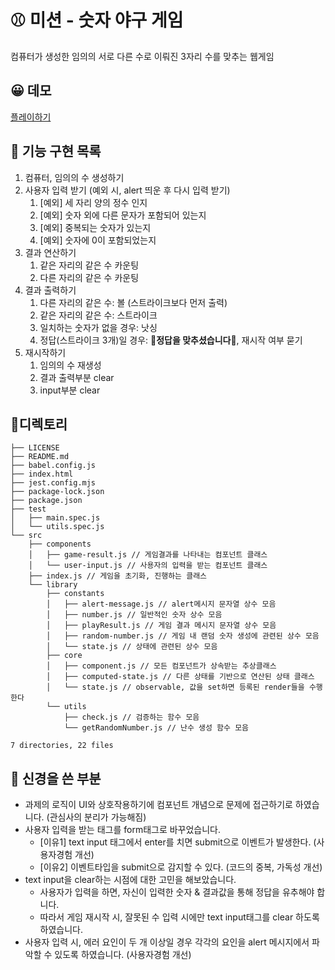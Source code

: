 # ⚾ 미션 - 숫자 야구 게임

컴퓨터가 생성한 임의의 서로 다른 수로 이뤄진 3자리 수를 맞추는 웹게임

## 😀 데모

[플레이하기](https://jho2301.github.io/javascript-baseball-precourse/)

## 🎯 기능 구현 목록

1. 컴퓨터, 임의의 수 생성하기
2. 사용자 입력 받기 (예외 시, alert 띄운 후 다시 입력 받기)
   1. [예외] 세 자리 양의 정수 인지
   2. [예외] 숫자 외에 다른 문자가 포함되어 있는지
   3. [예외] 중복되는 숫자가 있는지
   4. [예외] 숫자에 0이 포함되었는지
3. 결과 연산하기
   1. 같은 자리의 같은 수 카운팅
   2. 다른 자리의 같은 수 카운팅
4. 결과 출력하기
   1. 다른 자리의 같은 수: 볼 (스트라이크보다 먼저 출력)
   2. 같은 자리의 같은 수: 스트라이크
   3. 일치하는 숫자가 없을 경우: 낫싱
   4. 정답(스트라이크 3개)일 경우: 🎉**정답을 맞추셨습니다**🎉, 재시작 여부 묻기
5. 재시작하기
   1. 임의의 수 재생성
   2. 결과 출력부분 clear
   3. input부분 clear

## 🌲디렉토리

```plaintext
├── LICENSE
├── README.md
├── babel.config.js
├── index.html
├── jest.config.mjs
├── package-lock.json
├── package.json
├── test
│   ├── main.spec.js
│   └── utils.spec.js
└── src
    ├── components
    │   ├── game-result.js // 게임결과를 나타내는 컴포넌트 클래스
    │   └── user-input.js // 사용자의 입력을 받는 컴포넌트 클래스
    ├── index.js // 게임을 초기화, 진행하는 클래스
    └── library
        ├── constants
        │   ├── alert-message.js // alert메시지 문자열 상수 모음
        │   ├── number.js // 일반적인 숫자 상수 모음
        │   ├── playResult.js // 게임 결과 메시지 문자열 상수 모음
        │   ├── random-number.js // 게임 내 랜덤 숫자 생성에 관련된 상수 모음
        │   └── state.js // 상태에 관련된 상수 모음
        ├── core
        │   ├── component.js // 모든 컴포넌트가 상속받는 추상클래스
        │   ├── computed-state.js // 다른 상태를 기반으로 연산된 상태 클래스
        │   └── state.js // observable, 값을 set하면 등록된 render들을 수행한다
        └── utils
            ├── check.js // 검증하는 함수 모음
            └── getRandomNumber.js // 난수 생성 함수 모음

7 directories, 22 files
```

## 👀 신경을 쓴 부분

- 과제의 로직이 UI와 상호작용하기에 컴포넌트 개념으로 문제에 접근하기로 하였습니다. (관심사의 분리가 가능해짐)
- 사용자 입력을 받는 태그를 form태그로 바꾸었습니다.
  - [이유1] text input 태그에서 enter를 치면 submit으로 이벤트가 발생한다. (사용자경험 개선)
  - [이유2] 이벤트타입을 submit으로 감지할 수 있다. (코드의 중복, 가독성 개선)
- text input을 clear하는 시점에 대한 고민을 해보았습니다.
  - 사용자가 입력을 하면, 자신이 입력한 숫자 & 결과값을 통해 정답을 유추해야 합니다.
  - 따라서 게임 재시작 시, 잘못된 수 입력 시에만 text input태그를 clear 하도록 하였습니다.
- 사용자 입력 시, 에러 요인이 두 개 이상일 경우 각각의 요인을 alert 메시지에서 파악할 수 있도록 하였습니다. (사용자경험 개선)
